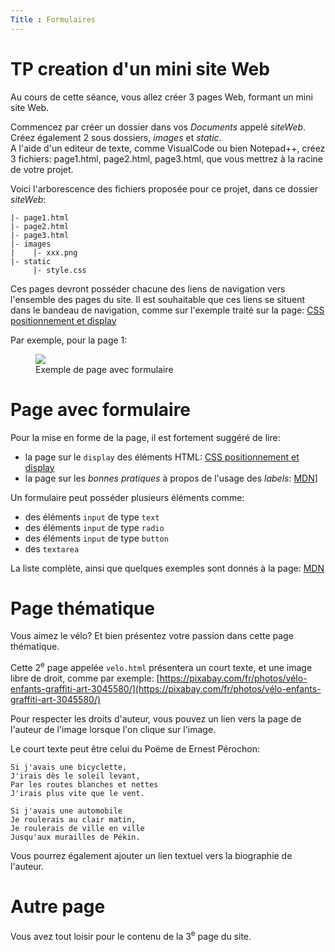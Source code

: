 ```yaml
---
Title : Formulaires
---
```



# TP creation d'un mini site Web
Au cours de cette séance, vous allez créer 3 pages Web, formant un mini site Web. 

Commencez par créer un dossier dans vos *Documents* appelé *siteWeb*.<br>
Créez également 2 sous dossiers, *images* et *static*.<br>
A l'aide d'un editeur de texte, comme VisualCode ou bien Notepad++, créez 3 fichiers: page1.html, page2.html, page3.html, que vous mettrez à la racine de votre projet.

Voici l'arborescence des fichiers proposée pour ce projet, dans ce dossier *siteWeb*:


```
|- page1.html
|- page2.html
|- page3.html
|- images
|    |- xxx.png
|- static
     |- style.css
```


Ces pages devront posséder chacune des liens de navigation vers l'ensemble des pages du site. Il est souhaitable que ces liens se situent dans le bandeau de navigation, comme sur l'exemple traité sur la page: [CSS positionnement et display](/docs/NSI/CSS/page2/)

Par exemple, pour la page 1:

<figure>
  <img src="../images/form.png">
  <figcaption>Exemple de page avec formulaire</figcaption>
</figure>

# Page avec formulaire
Pour la mise en forme de la page, il est fortement suggéré de lire:

* la page sur le `display` des éléments HTML: [CSS positionnement et display](/docs/NSI/CSS/page2/)
* la page sur les *bonnes pratiques* à propos de l'usage des *labels*: [MDN](https://developer.mozilla.org/fr/docs/Web/HTML/Element/Label)]

Un formulaire peut posséder plusieurs éléments comme: 

* des éléments `input` de type `text`
* des éléments `input` de type `radio`
* des éléments `input` de type `button`
* des `textarea`

La liste complète, ainsi que quelques exemples sont donnés à la page: [MDN](https://developer.mozilla.org/fr/docs/Web/HTML/Element/Input)


# Page thématique
Vous aimez le vélo? Et bien présentez votre passion dans cette page thématique.

Cette 2<sup>e</sup> page appelée `velo.html` présentera un court texte, et une image libre de droit, comme par exemple: [https://pixabay.com/fr/photos/vélo-enfants-graffiti-art-3045580/](https://pixabay.com/fr/photos/vélo-enfants-graffiti-art-3045580/)

Pour respecter les droits d'auteur, vous pouvez un lien vers la page de l'auteur de l'image lorsque l'on clique sur l'image.

Le court texte peut être celui du Poëme de Ernest Pérochon:

```
Si j'avais une bicyclette,
J'irais dès le soleil levant,
Par les routes blanches et nettes
J'irais plus vite que le vent.

Si j'avais une automobile
Je roulerais au clair matin,
Je roulerais de ville en ville
Jusqu'aux murailles de Pékin.
``` 

Vous pourrez également ajouter un lien textuel vers la biographie de l'auteur.

# Autre page
Vous avez tout loisir pour le contenu de la 3<sup>e</sup> page du site.




